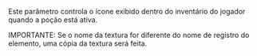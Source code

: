 Este parâmetro controla o ícone exibido dentro do inventário do jogador quando a poção está ativa.

IMPORTANTE: Se o nome da textura for diferente do nome de registro do elemento, uma cópia da textura será feita.